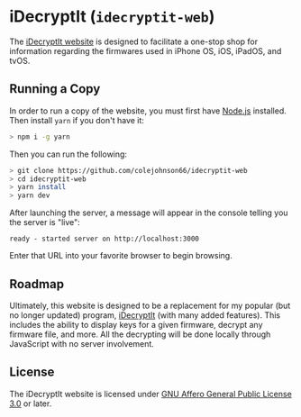 # iDecryptIt (`idecryptit-web`)

The [iDecryptIt website](http://idecryptit.com/) is designed to facilitate a one-stop shop for information regarding the firmwares used in iPhone OS, iOS, iPadOS, and tvOS.

## Running a Copy

In order to run a copy of the website, you must first have [Node.js](https://nodejs.org/en/) installed.
Then install `yarn` if you don't have it:

```bash
> npm i -g yarn
```

Then you can run the following:

```bash
> git clone https://github.com/colejohnson66/idecryptit-web
> cd idecryptit-web
> yarn install
> yarn dev
```

After launching the server, a message will appear in the console telling you the server is "live":
```
ready - started server on http://localhost:3000
```
Enter that URL into your favorite browser to begin browsing.

## Roadmap

Ultimately, this website is designed to be a replacement for my popular (but no longer updated) program, [iDecryptIt](https://sourceforge.net/projects/idecryptit/) (with many added features).
This includes the ability to display keys for a given firmware, decrypt any firmware file, and more.
All the decrypting will be done locally through JavaScript with no server involvement.

## License

The iDecryptIt website is licensed under [GNU Affero General Public License 3.0](https://www.gnu.org/licenses/agpl-3.0.en.html) or later.
